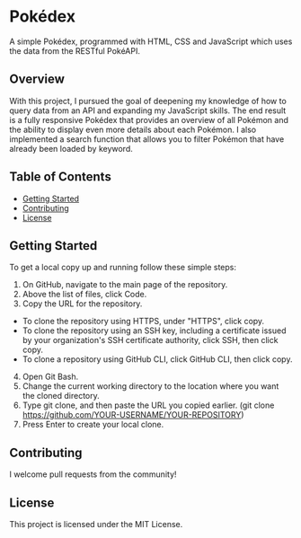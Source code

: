 # Pokédex
A simple Pokédex, programmed with HTML, CSS and JavaScript which uses the data from the RESTful PokéAPI.

## Overview
With this project, I pursued the goal of deepening my knowledge of how to query data from an API and expanding my JavaScript skills. 
The end result is a fully responsive Pokédex that provides an overview of all Pokémon and the ability to display even more details about each Pokémon. 
I also implemented a search function that allows you to filter Pokémon that have already been loaded by keyword.

## Table of Contents
- [Getting Started](#getting_started)
- [Contributing](#contributing)
- [License](#license)

## Getting Started
To get a local copy up and running follow these simple steps:
1. On GitHub, navigate to the main page of the repository.
2. Above the list of files, click  Code.
3. Copy the URL for the repository.
- To clone the repository using HTTPS, under "HTTPS", click copy.
- To clone the repository using an SSH key, including a certificate issued by your organization's SSH certificate authority, click SSH, then click copy.
- To clone a repository using GitHub CLI, click GitHub CLI, then click copy.
4. Open Git Bash.
5. Change the current working directory to the location where you want the cloned directory.
6. Type git clone, and then paste the URL you copied earlier. (git clone https://github.com/YOUR-USERNAME/YOUR-REPOSITORY)
7. Press Enter to create your local clone.
  
## Contributing
I welcome pull requests from the community!

## License
This project is licensed under the MIT License.
